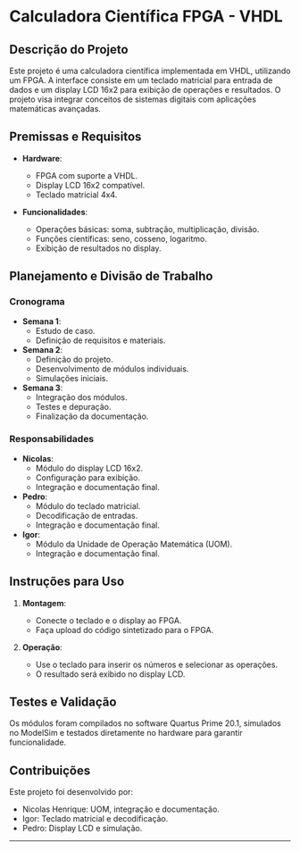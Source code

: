 # Calculadora Científica FPGA - VHDL

## **Descrição do Projeto**
Este projeto é uma calculadora científica implementada em VHDL, utilizando um FPGA. A interface consiste em um teclado matricial para entrada de dados e um display LCD 16x2 para exibição de operações e resultados. O projeto visa integrar conceitos de sistemas digitais com aplicações matemáticas avançadas.

## **Premissas e Requisitos**
- **Hardware**:
  - FPGA com suporte a VHDL.
  - Display LCD 16x2 compatível.
  - Teclado matricial 4x4.

- **Funcionalidades**:
  - Operações básicas: soma, subtração, multiplicação, divisão.
  - Funções científicas: seno, cosseno, logaritmo.
  - Exibição de resultados no display.

## **Planejamento e Divisão de Trabalho**
### **Cronograma**
- **Semana 1**:
  - Estudo de caso.
  - Definição de requisitos e materiais.
- **Semana 2**:
  - Definição do projeto.
  - Desenvolvimento de módulos individuais.
  - Simulações iniciais.
- **Semana 3**:
  - Integração dos módulos.
  - Testes e depuração.
  - Finalização da documentação.

### **Responsabilidades**
- **Nicolas**:
  - Módulo do display LCD 16x2.
  - Configuração para exibição.
  - Integração e documentação final.
- **Pedro**:
  - Módulo do teclado matricial.
  - Decodificação de entradas.
  - Integração e documentação final.
- **Igor**:
  - Módulo da Unidade de Operação Matemática (UOM).
  - Integração e documentação final.

## **Instruções para Uso**
1. **Montagem**:
   - Conecte o teclado e o display ao FPGA.
   - Faça upload do código sintetizado para o FPGA.

2. **Operação**:
   - Use o teclado para inserir os números e selecionar as operações.
   - O resultado será exibido no display LCD.

## **Testes e Validação**
Os módulos foram compilados no software Quartus Prime 20.1, simulados no ModelSim e testados diretamente no hardware para garantir funcionalidade.

## **Contribuições**
Este projeto foi desenvolvido por:
- Nicolas Henrique: UOM, integração e documentação.
- Igor: Teclado matricial e decodificação.
- Pedro: Display LCD e simulação.

---
